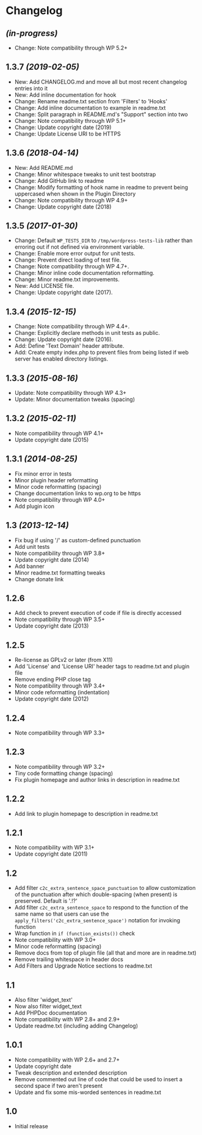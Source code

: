 # Changelog

## _(in-progress)_
* Change: Note compatibility through WP 5.2+

## 1.3.7 _(2019-02-05)_
* New: Add CHANGELOG.md and move all but most recent changelog entries into it
* New: Add inline documentation for hook
* Change: Rename readme.txt section from 'Filters' to 'Hooks'
* Change: Add inline documentation to example in readme.txt
* Change: Split paragraph in README.md's "Support" section into two
* Change: Note compatibility through WP 5.1+
* Change: Update copyright date (2019)
* Change: Update License URI to be HTTPS

## 1.3.6 _(2018-04-14)_
* New: Add README.md
* Change: Minor whitespace tweaks to unit test bootstrap
* Change: Add GitHub link to readme
* Change: Modify formatting of hook name in readme to prevent being uppercased when shown in the Plugin Directory
* Change: Note compatibility through WP 4.9+
* Change: Update copyright date (2018)

## 1.3.5 _(2017-01-30)_
* Change: Default `WP_TESTS_DIR` to `/tmp/wordpress-tests-lib` rather than erroring out if not defined via environment variable.
* Change: Enable more error output for unit tests.
* Change: Prevent direct loading of test file.
* Change: Note compatibility through WP 4.7+.
* Change: Minor inline code documentation reformatting.
* Change: Minor readme.txt improvements.
* New: Add LICENSE file.
* Change: Update copyright date (2017).

## 1.3.4 _(2015-12-15)_
* Change: Note compatibility through WP 4.4+.
* Change: Explicitly declare methods in unit tests as public.
* Change: Update copyright date (2016).
* Add: Define 'Text Domain' header attribute.
* Add: Create empty index.php to prevent files from being listed if web server has enabled directory listings.

## 1.3.3 _(2015-08-16)_
* Update: Note compatibility through WP 4.3+
* Update: Minor documentation tweaks (spacing)

## 1.3.2 _(2015-02-11)_
* Note compatibility through WP 4.1+
* Update copyright date (2015)

## 1.3.1 _(2014-08-25)_
* Fix minor error in tests
* Minor plugin header reformatting
* Minor code reformatting (spacing)
* Change documentation links to wp.org to be https
* Note compatibility through WP 4.0+
* Add plugin icon

## 1.3 _(2013-12-14)_
* Fix bug if using '/' as custom-defined punctuation
* Add unit tests
* Note compatibility through WP 3.8+
* Update copyright date (2014)
* Add banner
* Minor readme.txt formatting tweaks
* Change donate link

## 1.2.6
* Add check to prevent execution of code if file is directly accessed
* Note compatibility through WP 3.5+
* Update copyright date (2013)

## 1.2.5
* Re-license as GPLv2 or later (from X11)
* Add 'License' and 'License URI' header tags to readme.txt and plugin file
* Remove ending PHP close tag
* Note compatibility through WP 3.4+
* Minor code reformatting (indentation)
* Update copyright date (2012)

## 1.2.4
* Note compatibility through WP 3.3+

## 1.2.3
* Note compatibility through WP 3.2+
* Tiny code formatting change (spacing)
* Fix plugin homepage and author links in description in readme.txt

## 1.2.2
* Add link to plugin homepage to description in readme.txt

## 1.2.1
* Note compatibility with WP 3.1+
* Update copyright date (2011)

## 1.2
* Add filter `c2c_extra_sentence_space_punctuation` to allow customization of the punctuation after which double-spacing (when present) is preserved. Default is '.!?'
* Add filter `c2c_extra_sentence_space` to respond to the function of the same name so that users can use the `apply_filters('c2c_extra_sentence_space')` notation for invoking function
* Wrap function in `if (function_exists())` check
* Note compatibility with WP 3.0+
* Minor code reformatting (spacing)
* Remove docs from top of plugin file (all that and more are in readme.txt)
* Remove trailing whitespace in header docs
* Add Filters and Upgrade Notice sections to readme.txt

## 1.1
* Also filter 'widget_text'
* Now also filter widget_text
* Add PHPDoc documentation
* Note compatibility with WP 2.8+ and 2.9+
* Update readme.txt (including adding Changelog)

## 1.0.1
* Note compatibility with WP 2.6+ and 2.7+
* Update copyright date
* Tweak description and extended description
* Remove commented out line of code that could be used to insert a second space if two aren't present
* Update and fix some mis-worded sentences in readme.txt

## 1.0
* Initial release
